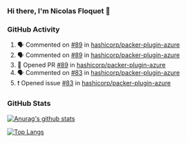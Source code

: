 ### Hi there, I'm Nicolas Floquet 👋

<!--
**NicolasFloquet/NicolasFloquet** is a ✨ _special_ ✨ repository because its `README.md` (this file) appears on your GitHub profile.

Here are some ideas to get you started:

- 🔭 I’m currently working on ...
- 🌱 I’m currently learning ...
- 👯 I’m looking to collaborate on ...
- 🤔 I’m looking for help with ...
- 💬 Ask me about ...
- 📫 How to reach me: ...
- 😄 Pronouns: ...
- ⚡ Fun fact: ...
-->

### GitHub Activity 

<!--START_SECTION:activity-->
1. 🗣 Commented on [#89](https://github.com/hashicorp/packer-plugin-azure/issues/89) in [hashicorp/packer-plugin-azure](https://github.com/hashicorp/packer-plugin-azure)
2. 🗣 Commented on [#89](https://github.com/hashicorp/packer-plugin-azure/issues/89) in [hashicorp/packer-plugin-azure](https://github.com/hashicorp/packer-plugin-azure)
3. 💪 Opened PR [#89](https://github.com/hashicorp/packer-plugin-azure/pull/89) in [hashicorp/packer-plugin-azure](https://github.com/hashicorp/packer-plugin-azure)
4. 🗣 Commented on [#83](https://github.com/hashicorp/packer-plugin-azure/issues/83) in [hashicorp/packer-plugin-azure](https://github.com/hashicorp/packer-plugin-azure)
5. ❗️ Opened issue [#83](https://github.com/hashicorp/packer-plugin-azure/issues/83) in [hashicorp/packer-plugin-azure](https://github.com/hashicorp/packer-plugin-azure)
<!--END_SECTION:activity-->

### GitHub Stats

[![Anurag's github stats](https://github-readme-stats.vercel.app/api?username=NicolasFloquet&count_private=true&show_icons=true&theme=dracula)](https://github.com/anuraghazra/github-readme-stats)

[![Top Langs](https://github-readme-stats.vercel.app/api/top-langs/?username=NicolasFloquet&hide=html&layout=compact&theme=dracula)](https://github.com/anuraghazra/github-readme-stats)
